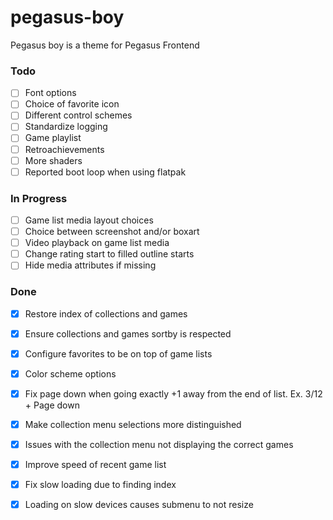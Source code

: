 # pegasus-boy

Pegasus boy is a theme for Pegasus Frontend

### Todo

- [ ] Font options  
- [ ] Choice of favorite icon  
- [ ] Different control schemes  
- [ ] Standardize logging  
- [ ] Game playlist  
- [ ] Retroachievements  
- [ ] More shaders  
- [ ] Reported boot loop when using flatpak  

### In Progress

- [ ] Game list media layout choices  
- [ ] Choice between screenshot and/or boxart  
- [ ] Video playback on game list media  
- [ ] Change rating start to filled outline starts  
- [ ] Hide media attributes if missing  

### Done

- [x] Restore index of collections and games  
- [x] Ensure collections and games sortby is respected  
- [x] Configure favorites to be on top of game lists  
- [x] Color scheme options  
- [x] Fix page down when going exactly +1 away from the end of list.  Ex. 3/12 + Page down  
- [x] Make collection menu selections more distinguished  
- [x] Issues with the collection menu not displaying the correct games  
- [x] Improve speed of recent game list  
- [x] Fix slow loading due to finding index  
- [x] Loading on slow devices causes submenu to not resize  

